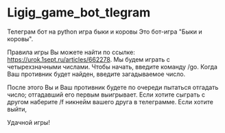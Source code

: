# Ligig_game_bot_tlegram
Телеграм бот на python игра быки и коровы
Это бот-игра "Быки и коровы".

Правила игры Вы можете найти по ссылке: https://urok.1sept.ru/articles/662278.
Мы будем играть с четырехзначными числами.
Чтобы начать, введите команду /go. 
Когда Ваш противник будет найден, введите загадываемое число.

После этого Вы и Ваш противник будете по очереди пытаться отгадать число; отгадавший его первым выигрывает.
Если хотите сыграть с другом наберите /f никнейм вашего друга в телеграмме.
Если хотите выйти,

 Удачной игры!
